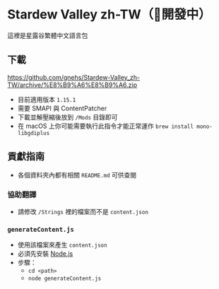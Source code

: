 # Stardew Valley zh-TW（🚧開發中）
這裡是星露谷繁體中文語言包
## 下載
https://github.com/gnehs/Stardew-Valley_zh-TW/archive/%E8%B9%A6%E8%B9%A6.zip

- 目前適用版本 `1.15.1`
- 需要 SMAPI 與 ContentPatcher
- 下載並解壓縮後放到 `/Mods` 目錄即可
- 在 macOS 上你可能需要執行此指令才能正常運作 `brew install mono-libgdiplus`
## 貢獻指南
- 各個資料夾內都有相關 `README.md` 可供查閱
### 協助翻譯
- 請修改 `/Strings` 裡的檔案而不是 `content.json`
### `generateContent.js`
- 使用該檔案來產生 `content.json`
- 必須先安裝 [Node.js](https://nodejs.org/)
- 步驟：
    - `cd <path>`
    - `node generateContent.js` 
